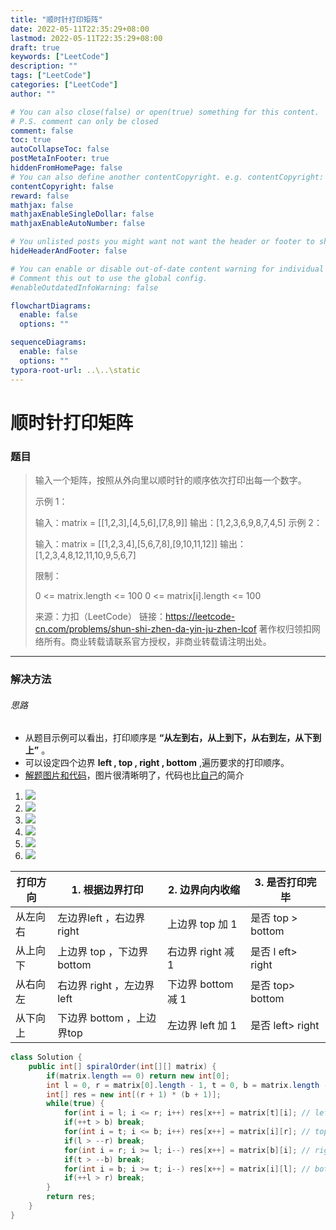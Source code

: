```yaml
---
title: "顺时针打印矩阵"
date: 2022-05-11T22:35:29+08:00
lastmod: 2022-05-11T22:35:29+08:00
draft: true
keywords: ["LeetCode"]
description: ""
tags: ["LeetCode"]
categories: ["LeetCode"]
author: ""

# You can also close(false) or open(true) something for this content.
# P.S. comment can only be closed
comment: false
toc: true
autoCollapseToc: false
postMetaInFooter: true
hiddenFromHomePage: false
# You can also define another contentCopyright. e.g. contentCopyright: "This is another copyright."
contentCopyright: false
reward: false
mathjax: false
mathjaxEnableSingleDollar: false
mathjaxEnableAutoNumber: false

# You unlisted posts you might want not want the header or footer to show
hideHeaderAndFooter: false

# You can enable or disable out-of-date content warning for individual post.
# Comment this out to use the global config.
#enableOutdatedInfoWarning: false

flowchartDiagrams:
  enable: false
  options: ""

sequenceDiagrams: 
  enable: false
  options: ""
typora-root-url: ..\..\static
---
```


<!--more-->
# 顺时针打印矩阵

### 题目

> 输入一个矩阵，按照从外向里以顺时针的顺序依次打印出每一个数字。
>
>  
>
> 示例 1：
>
> 输入：matrix = [[1,2,3],[4,5,6],[7,8,9]]
> 输出：[1,2,3,6,9,8,7,4,5]
> 示例 2：
>
> 输入：matrix = [[1,2,3,4],[5,6,7,8],[9,10,11,12]]
> 输出：[1,2,3,4,8,12,11,10,9,5,6,7]
>
>
> 限制：
>
> 0 <= matrix.length <= 100
> 0 <= matrix[i].length <= 100
>
> 来源：力扣（LeetCode）
> 链接：https://leetcode-cn.com/problems/shun-shi-zhen-da-yin-ju-zhen-lcof
> 著作权归领扣网络所有。商业转载请联系官方授权，非商业转载请注明出处。

----

### 解决方法

###### 思路

+ 从题目示例可以看出，打印顺序是 **“从左到右，从上到下，从右到左，从下到上”**  。
+ 可以设定四个边界 **left , top , right , bottom** ,遍历要求的打印顺序。
+ [解题图片和代码](https://leetcode-cn.com/problems/shun-shi-zhen-da-yin-ju-zhen-lcof/solution/mian-shi-ti-29-shun-shi-zhen-da-yin-ju-zhen-she-di/)，图片很清晰明了，代码也比[自己](.\SpiralOrder.java)的简介



1. ![](https://cdn.jsdelivr.net/gh/mazy699/PicGo@main/img/202205112137939.png)
2. ![](https://cdn.jsdelivr.net/gh/mazy699/PicGo@main/img/202205112137952.png)
3. ![](https://cdn.jsdelivr.net/gh/mazy699/PicGo@main/img/202205112137795.png)
4. ![](https://cdn.jsdelivr.net/gh/mazy699/PicGo@main/img/202205112138324.png)
5. ![](https://cdn.jsdelivr.net/gh/mazy699/PicGo@main/img/202205112138467.png)
6. ![](https://cdn.jsdelivr.net/gh/mazy699/PicGo@main/img/202205112138101.png)

| 打印方向 | 1. 根据边界打印           | 2. 边界向内收缩    | 3. 是否打印完毕   |
| -------- | ------------------------- | ------------------ | ----------------- |
| 从左向右 | 左边界left ，右边界 right | 上边界 top 加 1    | 是否 top > bottom |
| 从上向下 | 上边界 top ，下边界bottom | 右边界 right 减 1  | 是否 l eft> right |
| 从右向左 | 右边界 right ，左边界left | 下边界 bottom 减 1 | 是否 top> bottom  |
| 从下向上 | 下边界 bottom ，上边界top | 左边界 left 加 1   | 是否 left> right  |

```java
class Solution {
    public int[] spiralOrder(int[][] matrix) {
        if(matrix.length == 0) return new int[0];
        int l = 0, r = matrix[0].length - 1, t = 0, b = matrix.length - 1, x = 0;
        int[] res = new int[(r + 1) * (b + 1)];
        while(true) {
            for(int i = l; i <= r; i++) res[x++] = matrix[t][i]; // left to right.
            if(++t > b) break;
            for(int i = t; i <= b; i++) res[x++] = matrix[i][r]; // top to bottom.
            if(l > --r) break;
            for(int i = r; i >= l; i--) res[x++] = matrix[b][i]; // right to left.
            if(t > --b) break;
            for(int i = b; i >= t; i--) res[x++] = matrix[i][l]; // bottom to top.
            if(++l > r) break;
        }
        return res;
    }
}
```
